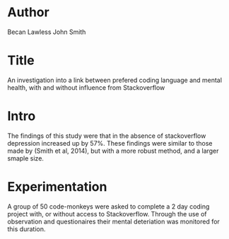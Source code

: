 # Author
Becan Lawless
John Smith

# Title
An investigation into a link between prefered coding language and mental health, with and
without influence from Stackoverflow

# Intro
The findings of this study were that in the absence of stackoverflow depression increased up by 57%.
These findings were similar to those made by (Smith et al, 2014), but with a more robust method, and a larger smaple size.

# Experimentation
A group of 50 code-monkeys were asked to complete a 2 day coding project with, or without
access to Stackoverflow. Through the use of observation and questionaires their mental deteriation was
monitored for this duration.

